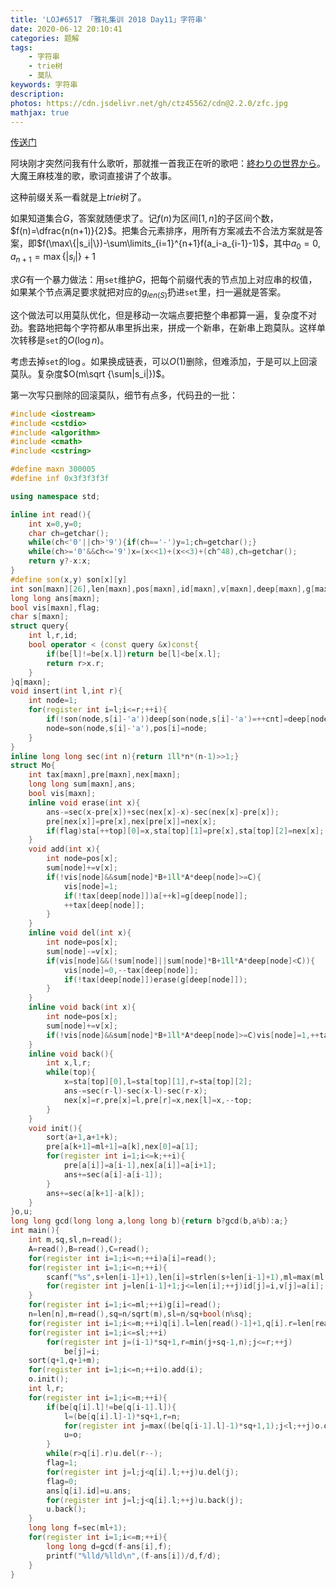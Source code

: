 ```yaml
---
title: 'LOJ#6517 「雅礼集训 2018 Day11」字符串'
date: 2020-06-12 20:10:41
categories: 题解
tags:
    - 字符串
    - trie树
    - 莫队
keywords: 字符串
description:
photos: https://cdn.jsdelivr.net/gh/ctz45562/cdn@2.2.0/zfc.jpg
mathjax: true
---
```


[传送门](https://loj.ac/problem/6517)

阿块刚才突然问我有什么歌听，那就推一首我正在听的歌吧：[終わりの世界から](https://music.163.com/#/song?id=676508)。大魔王麻枝准的歌，歌词直接讲了个故事。

<!--more-->

这种前缀关系一看就是上$trie$树了。

如果知道集合$G$，答案就随便求了。记$f(n)$为区间$[1,n]$的子区间个数，$f(n)=\dfrac{n(n+1)}{2}$。把集合元素排序，用所有方案减去不合法方案就是答案，即$f(\max\{|s_i|\})-\sum\limits_{i=1}^{n+1}f(a_i-a_{i-1}-1)$，其中$a_0=0,a_{n+1}=\max\{|s_i|\}+1$

求$G$有一个暴力做法：用`set`维护$G$，把每个前缀代表的节点加上对应串的权值，如果某个节点满足要求就把对应的$g_{len(S)}$扔进`set`里，扫一遍就是答案。

这个做法可以用莫队优化，但是移动一次端点要把整个串都算一遍，复杂度不对劲。套路地把每个字符都从串里拆出来，拼成一个新串，在新串上跑莫队。这样单次转移是`set`的$O(\log n)$。

考虑去掉`set`的$\log$。如果换成链表，可以$O(1)$删除，但难添加，于是可以上回滚莫队。复杂度$O(m\sqrt {\sum|s_i|})$。

第一次写只删除的回滚莫队，细节有点多，代码丑的一批：
``` cpp
#include <iostream>
#include <cstdio>
#include <algorithm>
#include <cmath>
#include <cstring>

#define maxn 300005
#define inf 0x3f3f3f3f

using namespace std;

inline int read(){
	int x=0,y=0;
	char ch=getchar();
	while(ch<'0'||ch>'9'){if(ch=='-')y=1;ch=getchar();}
	while(ch>='0'&&ch<='9')x=(x<<1)+(x<<3)+(ch^48),ch=getchar();
	return y?-x:x;
}
#define son(x,y) son[x][y]
int son[maxn][26],len[maxn],pos[maxn],id[maxn],v[maxn],deep[maxn],g[maxn],be[maxn],a[maxn],sta[maxn][3],cnt=1,A,B,C,k,ml,top;
long long ans[maxn];
bool vis[maxn],flag;
char s[maxn];
struct query{
	int l,r,id;
	bool operator < (const query &x)const{
		if(be[l]!=be[x.l])return be[l]<be[x.l];
		return r>x.r;
	}
}q[maxn];
void insert(int l,int r){
	int node=1;
	for(register int i=l;i<=r;++i){
		if(!son(node,s[i]-'a'))deep[son(node,s[i]-'a')=++cnt]=deep[node]+1;
		node=son(node,s[i]-'a'),pos[i]=node;
	}
}
inline long long sec(int n){return 1ll*n*(n-1)>>1;}
struct Mo{
	int tax[maxn],pre[maxn],nex[maxn];
	long long sum[maxn],ans;
	bool vis[maxn];
	inline void erase(int x){
		ans-=sec(x-pre[x])+sec(nex[x]-x)-sec(nex[x]-pre[x]);
		pre[nex[x]]=pre[x],nex[pre[x]]=nex[x];
		if(flag)sta[++top][0]=x,sta[top][1]=pre[x],sta[top][2]=nex[x];
	}
	void add(int x){
		int node=pos[x];
		sum[node]+=v[x];
		if(!vis[node]&&sum[node]*B+1ll*A*deep[node]>=C){
			vis[node]=1;
			if(!tax[deep[node]])a[++k]=g[deep[node]];
			++tax[deep[node]];
		}
	}
	inline void del(int x){
		int node=pos[x];
		sum[node]-=v[x];
		if(vis[node]&&(!sum[node]||sum[node]*B+1ll*A*deep[node]<C)){
			vis[node]=0,--tax[deep[node]];
			if(!tax[deep[node]])erase(g[deep[node]]);
		}
	}
	inline void back(int x){
		int node=pos[x];
		sum[node]+=v[x];
		if(!vis[node]&&sum[node]*B+1ll*A*deep[node]>=C)vis[node]=1,++tax[deep[node]];
	}
	inline void back(){
		int x,l,r;
		while(top){
			x=sta[top][0],l=sta[top][1],r=sta[top][2];
			ans-=sec(r-l)-sec(x-l)-sec(r-x);
			nex[x]=r,pre[x]=l,pre[r]=x,nex[l]=x,--top;
		}
	}
	void init(){
		sort(a+1,a+1+k);
		pre[a[k+1]=ml+1]=a[k],nex[0]=a[1];
		for(register int i=1;i<=k;++i){
			pre[a[i]]=a[i-1],nex[a[i]]=a[i+1];
			ans+=sec(a[i]-a[i-1]);
		}
		ans+=sec(a[k+1]-a[k]);
	}
}o,u;
long long gcd(long long a,long long b){return b?gcd(b,a%b):a;}
int main(){
	int m,sq,sl,n=read();
	A=read(),B=read(),C=read();
	for(register int i=1;i<=n;++i)a[i]=read();
	for(register int i=1;i<=n;++i){
		scanf("%s",s+len[i-1]+1),len[i]=strlen(s+len[i-1]+1),ml=max(ml,len[i]),len[i]+=len[i-1],insert(len[i-1]+1,len[i]);
		for(register int j=len[i-1]+1;j<=len[i];++j)id[j]=i,v[j]=a[i];
	}
	for(register int i=1;i<=ml;++i)g[i]=read();
	n=len[n],m=read(),sq=n/sqrt(m),sl=n/sq+bool(n%sq);
	for(register int i=1;i<=m;++i)q[i].l=len[read()-1]+1,q[i].r=len[read()],q[i].id=i;
	for(register int i=1;i<=sl;++i)
		for(register int j=(i-1)*sq+1,r=min(j+sq-1,n);j<=r;++j)
			be[j]=i;
	sort(q+1,q+1+m);
	for(register int i=1;i<=n;++i)o.add(i);
	o.init();
	int l,r;
	for(register int i=1;i<=m;++i){
		if(be[q[i].l]!=be[q[i-1].l]){
			l=(be[q[i].l]-1)*sq+1,r=n;
			for(register int j=max((be[q[i-1].l]-1)*sq+1,1);j<l;++j)o.del(j);
			u=o;
		}
		while(r>q[i].r)u.del(r--);
		flag=1;
		for(register int j=l;j<q[i].l;++j)u.del(j);
		flag=0;
		ans[q[i].id]=u.ans;
		for(register int j=l;j<q[i].l;++j)u.back(j);
		u.back();
	}
	long long f=sec(ml+1);
	for(register int i=1;i<=m;++i){
		long long d=gcd(f-ans[i],f);
		printf("%lld/%lld\n",(f-ans[i])/d,f/d);
	}
}
```
